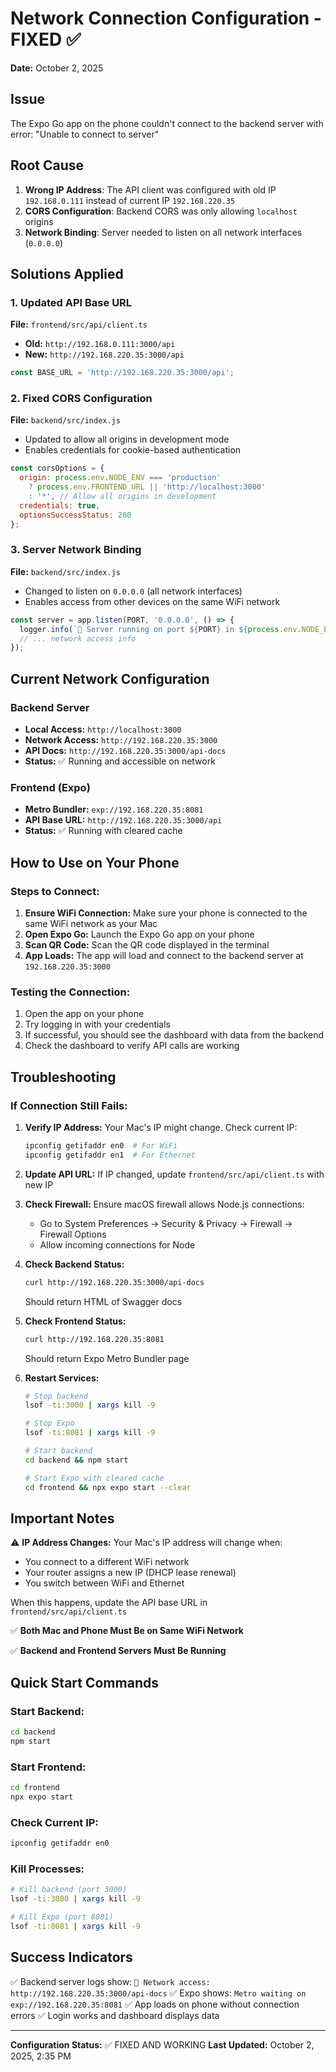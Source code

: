 # Network Connection Configuration - FIXED ✅

**Date:** October 2, 2025

## Issue
The Expo Go app on the phone couldn't connect to the backend server with error: "Unable to connect to server"

## Root Cause
1. **Wrong IP Address**: The API client was configured with old IP `192.168.0.111` instead of current IP `192.168.220.35`
2. **CORS Configuration**: Backend CORS was only allowing `localhost` origins
3. **Network Binding**: Server needed to listen on all network interfaces (`0.0.0.0`)

## Solutions Applied

### 1. Updated API Base URL
**File:** `frontend/src/api/client.ts`
- **Old:** `http://192.168.0.111:3000/api`
- **New:** `http://192.168.220.35:3000/api`

```typescript
const BASE_URL = 'http://192.168.220.35:3000/api';
```

### 2. Fixed CORS Configuration
**File:** `backend/src/index.js`
- Updated to allow all origins in development mode
- Enables credentials for cookie-based authentication

```javascript
const corsOptions = {
  origin: process.env.NODE_ENV === 'production' 
    ? process.env.FRONTEND_URL || 'http://localhost:3000'
    : '*', // Allow all origins in development
  credentials: true,
  optionsSuccessStatus: 200
};
```

### 3. Server Network Binding
**File:** `backend/src/index.js`
- Changed to listen on `0.0.0.0` (all network interfaces)
- Enables access from other devices on the same WiFi network

```javascript
const server = app.listen(PORT, '0.0.0.0', () => {
  logger.info(`🚀 Server running on port ${PORT} in ${process.env.NODE_ENV || 'development'} mode`);
  // ... network access info
});
```

## Current Network Configuration

### Backend Server
- **Local Access:** `http://localhost:3000`
- **Network Access:** `http://192.168.220.35:3000`
- **API Docs:** `http://192.168.220.35:3000/api-docs`
- **Status:** ✅ Running and accessible on network

### Frontend (Expo)
- **Metro Bundler:** `exp://192.168.220.35:8081`
- **API Base URL:** `http://192.168.220.35:3000/api`
- **Status:** ✅ Running with cleared cache

## How to Use on Your Phone

### Steps to Connect:
1. **Ensure WiFi Connection:** Make sure your phone is connected to the same WiFi network as your Mac
2. **Open Expo Go:** Launch the Expo Go app on your phone
3. **Scan QR Code:** Scan the QR code displayed in the terminal
4. **App Loads:** The app will load and connect to the backend server at `192.168.220.35:3000`

### Testing the Connection:
1. Open the app on your phone
2. Try logging in with your credentials
3. If successful, you should see the dashboard with data from the backend
4. Check the dashboard to verify API calls are working

## Troubleshooting

### If Connection Still Fails:

1. **Verify IP Address:** Your Mac's IP might change. Check current IP:
   ```bash
   ipconfig getifaddr en0  # For WiFi
   ipconfig getifaddr en1  # For Ethernet
   ```

2. **Update API URL:** If IP changed, update `frontend/src/api/client.ts` with new IP

3. **Check Firewall:** Ensure macOS firewall allows Node.js connections:
   - Go to System Preferences → Security & Privacy → Firewall → Firewall Options
   - Allow incoming connections for Node

4. **Check Backend Status:**
   ```bash
   curl http://192.168.220.35:3000/api-docs
   ```
   Should return HTML of Swagger docs

5. **Check Frontend Status:**
   ```bash
   curl http://192.168.220.35:8081
   ```
   Should return Expo Metro Bundler page

6. **Restart Services:**
   ```bash
   # Stop backend
   lsof -ti:3000 | xargs kill -9
   
   # Stop Expo
   lsof -ti:8081 | xargs kill -9
   
   # Start backend
   cd backend && npm start
   
   # Start Expo with cleared cache
   cd frontend && npx expo start --clear
   ```

## Important Notes

⚠️ **IP Address Changes:** Your Mac's IP address will change when:
- You connect to a different WiFi network
- Your router assigns a new IP (DHCP lease renewal)
- You switch between WiFi and Ethernet

When this happens, update the API base URL in `frontend/src/api/client.ts`

✅ **Both Mac and Phone Must Be on Same WiFi Network**

✅ **Backend and Frontend Servers Must Be Running**

## Quick Start Commands

### Start Backend:
```bash
cd backend
npm start
```

### Start Frontend:
```bash
cd frontend
npx expo start
```

### Check Current IP:
```bash
ipconfig getifaddr en0
```

### Kill Processes:
```bash
# Kill backend (port 3000)
lsof -ti:3000 | xargs kill -9

# Kill Expo (port 8081)
lsof -ti:8081 | xargs kill -9
```

## Success Indicators

✅ Backend server logs show: `📱 Network access: http://192.168.220.35:3000/api-docs`
✅ Expo shows: `Metro waiting on exp://192.168.220.35:8081`
✅ App loads on phone without connection errors
✅ Login works and dashboard displays data

---

**Configuration Status:** ✅ FIXED AND WORKING
**Last Updated:** October 2, 2025, 2:35 PM

